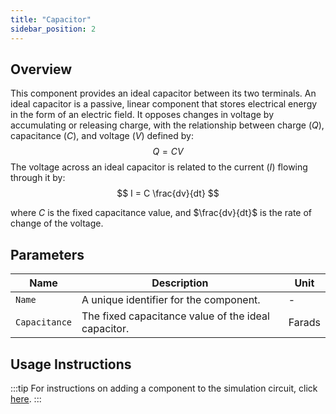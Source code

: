 ```yaml
---
title: "Capacitor"
sidebar_position: 2
---
```


## Overview
This component provides an ideal capacitor between its two terminals. An ideal capacitor is a passive, linear component that stores electrical energy in the form of an electric field. It opposes changes in voltage by accumulating or releasing charge, with the relationship between charge ($Q$), capacitance  ($C$), and voltage  ($V$) defined by:
$$
Q=CV
$$
The voltage across an ideal capacitor is related to the current  ($I$) flowing through it by:
$$
I = C \frac{dv}{dt}
$$

where $C$ is the fixed capacitance value, and $\frac{dv}{dt}$ is the rate of change of the voltage.

## Parameters

<div class="properties-table">

| Name          | Description                                         | Unit   |
|---------------|-----------------------------------------------------|--------|
| `Name`        | A unique identifier for the component.              | -      |
| `Capacitance` | The fixed capacitance value of the ideal capacitor. | Farads |

</div>

## Usage Instructions
:::tip
For instructions on adding a component to the simulation circuit, click [here](../introduction#adding-a-component-to-the-simulation-circuit).
:::